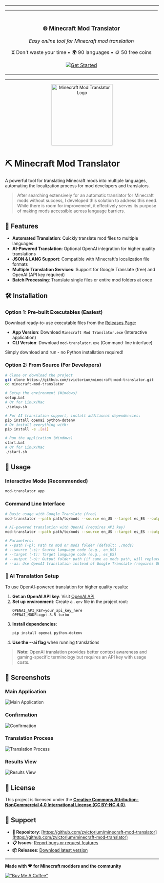 
---

<div align="center">
   <table>
      <tr>
         <td align="center" style="padding: 20px;">
            <h3>🌐 Minecraft Mod Translator</h3>
            <p><em>Easy online tool for Minecraft mod translation</em></p>
            <p>⏳ Don't waste your time • 🌍 90 languages • 🪙 50 free coins</p>
            <a href="https://mc-translator.net">
               <img src="https://img.shields.io/badge/_Get_Started-Click_Here-blue?style=for-the-badge&logo=rocket" alt="Get Started">
            </a>
         </td>
      </tr>
   </table>
</div>

---

<div align="center">
  <img src="docs/logo/logo.png" alt="Minecraft Mod Translator Logo" width="200">
</div>

# ⛏️ Minecraft Mod Translator

A powerful tool for translating Minecraft mods into multiple languages, automating the localization process for mod developers and translators.

> After searching extensively for an automatic translator for Minecraft mods without success, I developed this solution to address this need. While there is room for improvement, it effectively serves its purpose of making mods accessible across language barriers.

## 🚀 Features

- **Automated Translation**: Quickly translate mod files to multiple languages
- **AI-Powered Translation**: Optional OpenAI integration for higher quality translations  
- **JSON & LANG Support**: Compatible with Minecraft's localization file formats
- **Multiple Translation Services**: Support for Google Translate (free) and OpenAI (API key required)
- **Batch Processing**: Translate single files or entire mod folders at once

## 🛠️ Installation

### Option 1: Pre-built Executables (Easiest)

Download ready-to-use executable files from the [Releases Page](https://github.com/zvictorium/minecraft-mod-translator/releases):

- **App Version**: Download `Minecraft Mod Translator.exe` (Interactive application)
- **CLI Version**: Download `mod-translator.exe` (Command-line interface)

Simply download and run - no Python installation required!

### Option 2: From Source (For Developers)

```bash
# Clone or download the project
git clone https://github.com/zvictorium/minecraft-mod-translator.git
cd minecraft-mod-translator

# Setup the environment (Windows)
setup.bat
# Or for Linux/Mac
./setup.sh

# For AI translation support, install additional dependencies:
pip install openai python-dotenv
# Or install everything with:
pip install -e .[ai]

# Run the application (Windows)
start.bat
# Or for Linux/Mac
./start.sh
```

## 🎯 Usage

### Interactive Mode (Recommended)

```bash
mod-translator app
```

### Command Line Interface

```bash
# Basic usage with Google Translate (free)
mod-translator --path path/to/mods --source en_US --target es_ES --output path/to/output

# AI-powered translation with OpenAI (requires API key)
mod-translator --path path/to/mods --source en_US --target es_ES --output path/to/output --ai

# Parameters:
# --path (-p): Path to mod or mods folder (default: ./mods)
# --source (-s): Source language code (e.g., en_US)
# --target (-t): Target language code (e.g., es_ES)
# --output (-o): Output folder path (if same as mods path, will replace original mods)
# --ai: Use OpenAI translation instead of Google Translate (requires OPENAI_API_KEY)
```

### 🤖 AI Translation Setup

To use OpenAI-powered translation for higher quality results:

1. **Get an OpenAI API key**: Visit [OpenAI API](https://platform.openai.com/api-keys)
2. **Set up environment**: Create a `.env` file in the project root:
   ```
   OPENAI_API_KEY=your_api_key_here
   OPENAI_MODEL=gpt-3.5-turbo
   ```
3. **Install dependencies**: 
   ```bash
   pip install openai python-dotenv
   ```
4. **Use the --ai flag** when running translations

> **Note**: OpenAI translation provides better context awareness and gaming-specific terminology but requires an API key with usage costs.

## 📸 Screenshots

### Main Application
![Main Application](docs/screenshots/main-app.png)

### Confirmation
![Confirmation](docs/screenshots/confirmation.png)

### Translation Process
![Translation Process](docs/screenshots/translation-process.png)

### Results View
![Results View](docs/screenshots/results-view.png)

## 📄 License

This project is licensed under the [**Creative Commons Attribution-NonCommercial 4.0 International License (CC BY-NC 4.0)**](LICENSE).

## 🙋 Support

- **🐙 Repository**: [https://github.com/zvictorium/minecraft-mod-translator](https://github.com/zvictorium/minecraft-mod-translator)
- **📋 Issues**: [Report bugs or request features](https://github.com/zvictorium/minecraft-mod-translator/issues)
- **📦 Releases**: [Download latest version](https://github.com/zvictorium/minecraft-mod-translator/releases)

---

**Made with ❤️ for Minecraft modders and the community**

[!["Buy Me A Coffee"](https://www.buymeacoffee.com/assets/img/custom_images/orange_img.png)](https://www.buymeacoffee.com/victorium)
